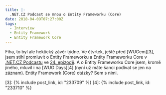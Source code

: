 ```yaml
---
title: |-
  .NET.CZ Podcast se mnou o Entity Frameworku (Core)
date: 2018-04-09T07:27:00Z
tags:
  - Interview
  - Entity Framework
  - Entity Framework Core
---
```

Fíha, to byl ale hektický závěr týdne. Ve čtvrtek, ještě před [WUGem][3], jsem stihl promluvit o Entity Frameworku a Entity Frameworku Core v [.NET.CZ Podcastu][1] ve [24. epizodě][2]. A o Entity Frameworku Core jsem, kromě jiného, mluvil i na [WUG Days][4] (nyní už máte šanci podívat se jen na záznam). Entity Framework (Core) otázky? Sem s nimi.  

[1]: https://soundcloud.com/msimecek/sets/net-cz-podcast
[2]: https://soundcloud.com/msimecek/dotnet-cz-episode-24
[3]: {% include post_link, id: "233709" %}
[4]: {% include post_link, id: "233710" %}